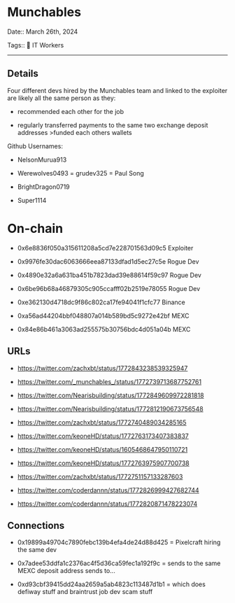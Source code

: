 # Munchables

Date:: March 26th, 2024

Tags:: 💼 IT Workers

---


## Details

Four different devs hired by the Munchables team and linked to the exploiter are likely all the same person as they:

- recommended each other for the job 

- regularly transferred payments to the same two exchange deposit addresses >funded each others wallets

Github Usernames:

- NelsonMurua913

- Werewolves0493 = grudev325 = Paul Song

- BrightDragon0719

- Super1114


# On-chain

- 0x6e8836f050a315611208a5cd7e228701563d09c5 Exploiter

- 0x9976fe30dac6063666eea87133dfad1d5ec27c5e Rogue Dev

- 0x4890e32a6a631ba451b7823dad39e88614f59c97 Rogue Dev

- 0x6be96b68a46879305c905ccafff02b2519e78055 Rogue Dev

- 0xe362130d4718dc9f86c802ca17fe94041f1cfc77 Binance 

- 0xa56ad44204bbf048807a014b589bd5c9272e42bf MEXC

- 0x84e86b461a3063ad255575b30756bdc4d051a04b MEXC

  

## URLs

- https://twitter.com/zachxbt/status/1772843238539325947

- https://twitter.com/_munchables_/status/1772739713687752761

- https://twitter.com/Nearisbuilding/status/1772849609972281818

- https://twitter.com/Nearisbuilding/status/1772812190673756548

- https://twitter.com/zachxbt/status/1772740489034285165

- https://twitter.com/keoneHD/status/1772763173407383837

- https://twitter.com/keoneHD/status/1605468647950110721

- https://twitter.com/keoneHD/status/1772763975907700738

- https://twitter.com/zachxbt/status/1772751157133287603

- https://twitter.com/coderdannn/status/1772826999427682744

- https://twitter.com/coderdannn/status/1772820871478223074



## Connections

- 0x19899a49704c7890febc139b4efa4de24d88d425 = Pixelcraft hiring the same dev

- 0x7adee53ddfa1c2376ac4f5d36ca59fec1a192f9c = sends to the same MEXC deposit address sends to...

- 0xd93cbf39415dd24aa2659a5ab4823c113487d1b1 = which does defiway stuff and braintrust job dev scam stuff
